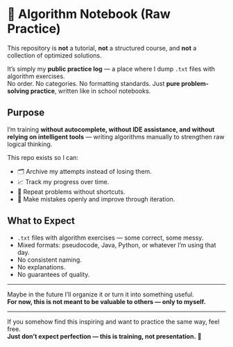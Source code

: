 # 🧠 Algorithm Notebook (Raw Practice)

This repository is **not** a tutorial, **not** a structured course, and **not** a collection of optimized solutions.

It’s simply my **public practice log** — a place where I dump `.txt` files with algorithm exercises.  
No order. No categories. No formatting standards. Just **pure problem-solving practice**, written like in school notebooks.

## Purpose

I’m training **without autocomplete, without IDE assistance, and without relying on intelligent tools** — writing algorithms manually to strengthen raw logical thinking.

This repo exists so I can:

- 🗂️ Archive my attempts instead of losing them.
- 📈 Track my progress over time.
- 🔁 Repeat problems without shortcuts.
- 🧪 Make mistakes openly and improve through iteration.

## What to Expect

- `.txt` files with algorithm exercises — some correct, some messy.
- Mixed formats: pseudocode, Java, Python, or whatever I’m using that day.
- No consistent naming.
- No explanations.
- No guarantees of quality.

---

Maybe in the future I’ll organize it or turn it into something useful.  
**For now, this is not meant to be valuable to others — only to myself.**

---

If you somehow find this inspiring and want to practice the same way, feel free.  
**Just don’t expect perfection — this is training, not presentation.** 💪

